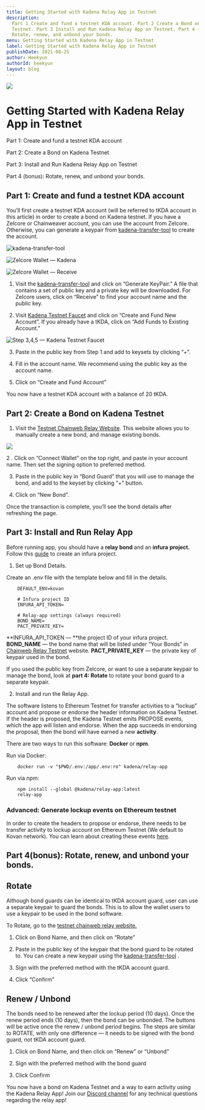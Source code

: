 ```yaml
---
title: Getting Started with Kadena Relay App in Testnet
description:
  Part 1 Create and fund a testnet KDA account. Part 2 Create a Bond on Kadena
  Testnet. Part 3 Install and Run Kadena Relay App on Testnet. Part 4 (bonus)
  Rotate, renew, and unbond your bonds.
menu: Getting Started with Kadena Relay App in Testnet
label: Getting Started with Kadena Relay App in Testnet
publishDate: 2021-08-25
author: Heekyun
authorId: heekyun
layout: blog
---
```


![](/assets/blog/1_bmXFrJ6AX3NxWty7Au7sVg.webp)

# Getting Started with Kadena Relay App in Testnet

Part 1: Create and fund a testnet KDA account

Part 2: Create a Bond on Kadena Testnet

Part 3: Install and Run Kadena Relay App on Testnet

Part 4 (bonus): Rotate, renew, and unbond your bonds.

## Part 1: Create and fund a testnet KDA account

You’ll first create a testnet KDA account (will be referred to tKDA account in
this article) in order to create a bond on Kadena testnet. If you have a Zelcore
or Chainweaver account, you can use the account from Zelcore. Otherwise, you can
generate a keypair from [kadena-transfer-tool](https://transfer.chainweb.com/)
to create the account.

![kadena-transfer-tool](/assets/blog/1_ZvEmzVsDfAUTuAR4nJ90aA.webp)

![Zelcore Wallet — Kadena](/assets/blog/1_qqE5owAzNukpZB7EE0ofsA.webp)

![Zelcore Wallet — Receive](/assets/blog/1_5mefJQ__uzqP1kpqL3Ifmg.webp)

1.  Visit the [kadena-transfer-tool](https://transfer.chainweb.com/) and click
    on “Generate KeyPair.” A file that contains a set of public key and a
    private key will be downloaded. For Zelcore users, click on “Receive” to
    find your account name and the public key.

2.  Visit [Kadena Testnet Faucet](https://faucet.testnet.chainweb.com/) and
    click on “Create and Fund New Account”. If you already have a tKDA, click on
    “Add Funds to Existing Account.”

![Step 3,4,5 — Kadena Testnet Faucet](/assets/blog/1_jH2o3B1BjKJvbqH6ZE2q-g.webp)

3. Paste in the public key from Step 1 and add to keysets by clicking “+”.

4. Fill in the account name. We recommend using the public key as the account
   name.

5. Click on “Create and Fund Account”

You now have a testnet KDA account with a balance of 20 tKDA.

## Part 2: Create a Bond on Kadena Testnet

1.  Visit the
    [Testnet Chainweb Relay Website](https://relay.chainweb.com/testnet/). This
    website allows you to manually create a new bond, and manage existing bonds.

![](/assets/blog/1_gmagyJ4Di-B_ZW4iXXfZbQ.webp)

2 . Click on “Connect Wallet” on the top right, and paste in your account name.
Then set the signing option to preferred method.

3. Paste in the public key in “Bond Guard” that you will use to manage the bond,
   and add to the keyset by clicking “+” button.

4. Click on “New Bond”.

Once the transaction is complete, you’ll see the bond details after refreshing
the page.

## Part 3: Install and Run Relay App

Before running app, you should have a **relay bond** and an **infura**
**project.** Follow this
[guide](https://blog.infura.io/getting-started-with-infura-28e41844cc89/) to
create an infura project.

1.  Set up Bond Details.

Create an .env file with the template below and fill in the details.

```pact
    DEFAULT_ENV=kovan

    # Infura project ID
    INFURA_API_TOKEN=

    # Relay-app settings (always required)
    BOND_NAME=
    PACT_PRIVATE_KEY=
```

**INFURA_API_TOKEN — **the project ID of your infura project. **BOND_NAME** —
the bond name that will be listed under “Your Bonds” in
[Chainweb Relay Testnet](https://relay.chainweb.com/testnet/) website.
**PACT_PRIVATE_KEY** — the private key of keypair used in the bond.

If you used the public key from Zelcore, or want to use a separate keypair to
manage the bond, look at **part 4: Rotate** to rotate your bond guard to a
separate keypair.

2. Install and run the Relay App.

The software listens to Ethereum Testnet for transfer activities to a “lockup”
account and propose or endorse the header information on Kadena Testnet. If the
header is proposed, the Kadena Testnet emits PROPOSE events, which the app will
listen and endorse. When the app succeeds in endorsing the proposal, then the
bond will have earned a new **activity**.

There are two ways to run this software: **Docker** or **npm**.

Run via Docker:

```shell
    docker run -v "$PWD/.env:/app/.env:ro" kadena/relay-app
```

Run via npm:

```shell
    npm install --global @kadena/relay-app:latest
    relay-app
```

### Advanced: Generate lockup events on Ethereum testnet

In order to create the headers to propose or endorse, there needs to be transfer
activity to lockup account on Ethereum Testnet (We default to Kovan network).
You can learn about creating these events
[here](https://github.com/kadena-io/chainweb-relay#generating-test-lockup-transfers).

## Part 4(bonus): Rotate, renew, and unbond your bonds.

## Rotate

Although bond guards can be identical to tKDA account guard, user can use a
separate keypair to guard the bonds. This is to allow the wallet users to use a
keypair to be used in the bond software.

To Rotate, go to the
[testnet chainweb relay website.](https://relay.chainweb.com/testnet/)

1.  Click on Bond Name, and then click on “Rotate”

2.  Paste in the public key of the keypair that the bond guard to be rotated to.
    You can create a new keypair using the
    [kadena-transfer-tool](https://transfer.chainweb.com/) .

3.  Sign with the preferred method with the tKDA account guard.

4.  Click “Confirm”

## Renew / Unbond

The bonds need to be renewed after the lockup period (10 days). Once the renew
period ends (10 days), then the bond can be unbonded. The buttons will be active
once the renew / unbond period begins. The steps are similar to ROTATE, with
only one difference — it needs to be signed with the bond guard, not tKDA
account guard.

1. Click on Bond Name, and then click on “Renew” or “Unbond”

2. Sign with the preferred method with the bond guard

3. Click Confirm

You now have a bond on Kadena Testnet and a way to earn activity using the
Kadena Relay App! Join our [Discord channel](http://discord.io/kadena) for any
technical questions regarding the relay app!
